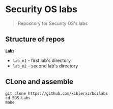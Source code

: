 # Security OS labs
> Repository for Security OS's labs

## Structure of repos
<ins>**`Labs`**</ins>
* `lab_n1` - first lab's directory
* `lab_n2` - second lab's directory

## CLone and assemble
```
git clone https://github.com/kiblerxz/bozlabs
cd SOS-Labs
make
```
